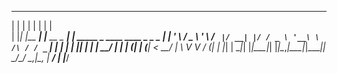  _   _          _                _                                 
| | | |        | |              | |                                
| |_| |__   ___| |__   __ _  ___| | _____ _ ____      ____ _ _   _ 
| __| '_ \ / _ \ '_ \ / _` |/ __| |/ / _ \ '__\ \ /\ / / _` | | | |
| |_| | | |  __/ | | | (_| | (__|   <  __/ |   \ V  V / (_| | |_| |
 \__|_| |_|\___|_| |_|\__,_|\___|_|\_\___|_|    \_/\_/ \__,_|\__, |
                                                              __/ |
                                                             |___/ 


